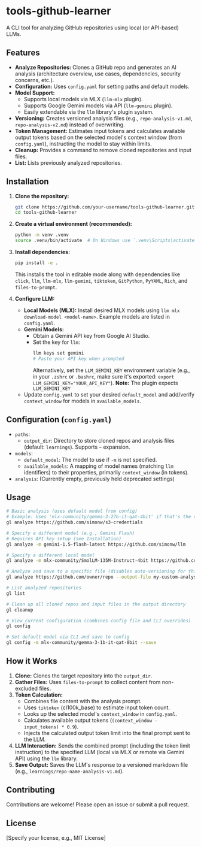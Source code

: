 # tools-github-learner

A CLI tool for analyzing GitHub repositories using local (or API-based) LLMs.

## Features

*   **Analyze Repositories:** Clones a GitHub repo and generates an AI analysis (architecture overview, use cases, dependencies, security concerns, etc.).
*   **Configuration:** Uses `config.yaml` for setting paths and default models.
*   **Model Support:** 
    *   Supports local models via MLX (`llm-mlx` plugin).
    *   Supports Google Gemini models via API (`llm-gemini` plugin).
    *   Easily extendable via the `llm` library's plugin system.
*   **Versioning:** Creates versioned analysis files (e.g., `repo-analysis-v1.md`, `repo-analysis-v2.md`) instead of overwriting.
*   **Token Management:** Estimates input tokens and calculates available output tokens based on the selected model's context window (from `config.yaml`), instructing the model to stay within limits.
*   **Cleanup:** Provides a command to remove cloned repositories and input files.
*   **List:** Lists previously analyzed repositories.

## Installation

1.  **Clone the repository:**
    ```bash
    git clone https://github.com/your-username/tools-github-learner.git # Replace with your repo URL if applicable
    cd tools-github-learner
    ```

2.  **Create a virtual environment (recommended):**
    ```bash
    python -m venv .venv
    source .venv/bin/activate  # On Windows use `.venv\Scripts\activate`
    ```

3.  **Install dependencies:**
    ```bash
    pip install -e .
    ```
    This installs the tool in editable mode along with dependencies like `click`, `llm`, `llm-mlx`, `llm-gemini`, `tiktoken`, `GitPython`, `PyYAML`, `Rich`, and `files-to-prompt`.

4.  **Configure LLM:**
    *   **Local Models (MLX):** Install desired MLX models using `llm mlx download-model <model-name>`. Example models are listed in `config.yaml`.
    *   **Gemini Models:** 
        *   Obtain a Gemini API key from Google AI Studio.
        *   Set the key for `llm`: 
            ```bash
            llm keys set gemini
            # Paste your API key when prompted
            ```
            Alternatively, set the `LLM_GEMINI_KEY` environment variable (e.g., in your `.zshrc` or `.bashrc`, make sure it's exported: `export LLM_GEMINI_KEY="YOUR_API_KEY"`). **Note:** The plugin expects `LLM_GEMINI_KEY`
    *   Update `config.yaml` to set your desired `default_model` and add/verify `context_window` for models in `available_models`.

## Configuration (`config.yaml`)

*   `paths`: 
    *   `output_dir`: Directory to store cloned repos and analysis files (default: `learnings`). Supports `~` expansion.
*   `models`:
    *   `default_model`: The model to use if `-m` is not specified.
    *   `available_models`: A mapping of model names (matching `llm` identifiers) to their properties, primarily `context_window` (in tokens).
*   `analysis`: (Currently empty, previously held deprecated settings)

## Usage

```bash
# Basic analysis (uses default model from config)
# Example: Uses 'mlx-community/gemma-3-27b-it-qat-4bit' if that's the default
gl analyze https://github.com/simonw/s3-credentials

# Specify a different model (e.g., Gemini Flash)
# Requires API key setup (see Installation)
gl analyze -m gemini-1.5-flash-latest https://github.com/simonw/llm

# Specify a different local model
gl analyze -m mlx-community/SmolLM-135M-Instruct-4bit https://github.com/some/small-repo

# Analyze and save to a specific file (disables auto-versioning for this run)
gl analyze https://github.com/owner/repo --output-file my-custom-analysis.md

# List analyzed repositories
gl list

# Clean up all cloned repos and input files in the output directory
gl cleanup

# View current configuration (combines config file and CLI overrides)
gl config

# Set default model via CLI and save to config
gl config -m mlx-community/gemma-3-1b-it-qat-8bit --save 
```

## How it Works

1.  **Clone:** Clones the target repository into the `output_dir`.
2.  **Gather Files:** Uses `files-to-prompt` to collect content from non-excluded files.
3.  **Token Calculation:** 
    *   Combines file content with the analysis prompt.
    *   Uses `tiktoken` (cl100k_base) to estimate input token count.
    *   Looks up the selected model's `context_window` in `config.yaml`.
    *   Calculates available output tokens (`(context_window - input_tokens) * 0.9`).
    *   Injects the calculated output token limit into the final prompt sent to the LLM.
4.  **LLM Interaction:** Sends the combined prompt (including the token limit instruction) to the specified LLM (local via MLX or remote via Gemini API) using the `llm` library.
5.  **Save Output:** Saves the LLM's response to a versioned markdown file (e.g., `learnings/repo-name-analysis-v1.md`).

## Contributing

Contributions are welcome! Please open an issue or submit a pull request.

## License

[Specify your license, e.g., MIT License]